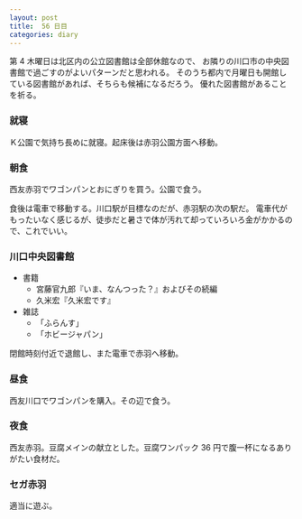 ```yaml
---
layout: post
title:  56 日目
categories: diary
---
```


第 4 木曜日は北区内の公立図書館は全部休館なので、
お隣りの川口市の中央図書館で過ごすのがよいパターンだと思われる。
そのうち都内で月曜日も開館している図書館があれば、そちらも候補になるだろう。
優れた図書館があることを祈る。

### 就寝

Ｋ公園で気持ち長めに就寝。起床後は赤羽公園方面へ移動。

### 朝食

西友赤羽でワゴンパンとおにぎりを買う。公園で食う。

食後は電車で移動する。川口駅が目標なのだが、赤羽駅の次の駅だ。
電車代がもったいなく感じるが、徒歩だと暑さで体が汚れて却っていろいろ金がかかるので、これでいい。

### 川口中央図書館

* 書籍
  * 宮藤官九郎『いま、なんつった？』およびその続編
  * 久米宏『久米宏です』
* 雑誌
  * 「ふらんす」
  * 「ホビージャパン」

閉館時刻付近で退館し、また電車で赤羽へ移動。

### 昼食

西友川口でワゴンパンを購入。その辺で食う。

### 夜食

西友赤羽。豆腐メインの献立とした。豆腐ワンパック 36 円で腹一杯になるありがたい食材だ。

### セガ赤羽

適当に遊ぶ。
